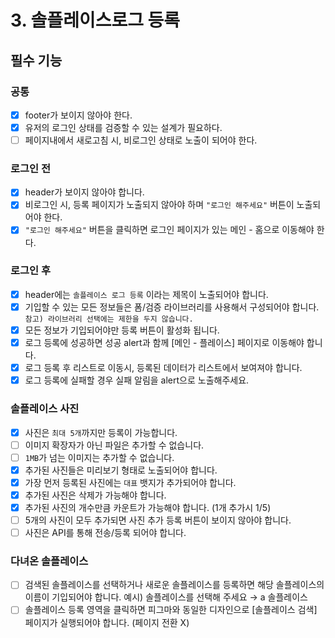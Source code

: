 # 3. 솔플레이스로그 등록

## 필수 기능

### 공통

- [x] footer가 보이지 않아야 한다.
- [x] 유저의 로그인 상태를 검증할 수 있는 설계가 필요하다.
- [ ] 페이지내에서 새로고침 시, 비로그인 상태로 노출이 되어야 한다.

### 로그인 전

- [x] header가 보이지 않아야 합니다.
- [x] 비로그인 시, 등록 페이지가 노출되지 않아야 하며 `"로그인 해주세요"` 버튼이 노출되어야 한다.
- [x] `"로그인 해주세요"` 버튼을 클릭하면 로그인 페이지가 있는 메인 - 홈으로 이동해야 한다.

### 로그인 후

- [x] header에는 `솔플레이스 로그 등록` 이라는 제목이 노출되어야 합니다.
- [x] 기입할 수 있는 모든 정보들은 폼/검증 라이브러리를 사용해서 구성되어야 합니다.
      `참고) 라이브러리 선택에는 제한을 두지 않습니다.`
- [x] 모든 정보가 기입되어야만 등록 버튼이 활성화 됩니다.
- [x] 로그 등록에 성공하면 성공 alert과 함께 [메인 - 플레이스] 페이지로 이동해야 합니다.
- [x] 로그 등록 후 리스트로 이동시, 등록된 데이터가 리스트에서 보여져야 합니다.
- [x] 로그 등록에 실패할 경우 실패 알림을 alert으로 노출해주세요.

### 솔플레이스 사진

- [x] 사진은 `최대 5개`까지만 등록이 가능합니다.
- [ ] 이미지 확장자가 아닌 파일은 추가할 수 없습니다.
- [ ] `1MB`가 넘는 이미지는 추가할 수 없습니다.
- [x] 추가된 사진들은 미리보기 형태로 노출되어야 합니다.
- [x] 가장 먼저 등록된 사진에는 `대표` 뱃지가 추가되어야 합니다.
- [x] 추가된 사진은 삭제가 가능해야 합니다.
- [x] 추가된 사진의 개수만큼 카운트가 가능해야 합니다. (1개 추가시 1/5)
- [ ] 5개의 사진이 모두 추가되면 사진 추가 등록 버튼이 보이지 않아야 합니다.
- [ ] 사진은 API를 통해 전송/등록 되어야 합니다.

### 다녀온 솔플레이스

- [ ] 검색된 솔플레이스를 선택하거나 새로운 솔플레이스를 등록하면 해당 솔플레이스의 이름이 기입되어야 합니다. 예시) 솔플레이스를 선택해 주세요 → a 솔플레이스
- [ ] 솔플레이스 등록 영역을 클릭하면 피그마와 동일한 디자인으로 [솔플레이스 검색] 페이지가 실행되어야 합니다. (페이지 전환 X)
